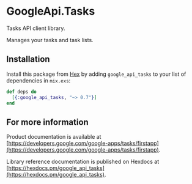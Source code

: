 # GoogleApi.Tasks

Tasks API client library.

Manages your tasks and task lists.

## Installation

Install this package from [Hex](https://hex.pm) by adding
`google_api_tasks` to your list of dependencies in `mix.exs`:

```elixir
def deps do
  [{:google_api_tasks, "~> 0.7"}]
end
```

## For more information

Product documentation is available at [https://developers.google.com/google-apps/tasks/firstapp](https://developers.google.com/google-apps/tasks/firstapp).

Library reference documentation is published on Hexdocs at
[https://hexdocs.pm/google_api_tasks](https://hexdocs.pm/google_api_tasks).
